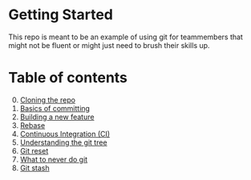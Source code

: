 # Getting Started
This repo is meant to be an example of using git for teammembers that might not be fluent or might just need to brush their skills up.


# Table of contents

0. [Cloning the repo](0.%20Cloning%20the%20repo/README.md)
1. [Basics of committing](1.%20Basics%20of%20committing/README.md)
2. [Building a new feature](2.%20Building%20anew%20feature/README.md)
3. [Rebase](3.%20Rebase/README.md)
4. [Continuous Integration (CI)](4.%20Continuous%20Integration%20(CI)/README.md)
5. [Understanding the git tree](5.%20Understanding%20the%20git%20tree/README.md)
6. [Git reset](6.%20Git%20reset/README.md)
7. [What to never do git](7.%20What%20to%20never%20do%20git/README.md)
8. [Git stash](8.%20Git%20stash/README.md)
